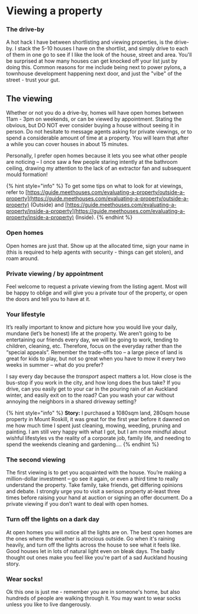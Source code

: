 # Viewing a property

### The drive-by

A hot hack I have between shortlisting and viewing properties, is the drive-by. I stack the 5-10 houses I have on the shortlist, and simply drive to each of them in one go to see if I like the look of the house, street and area. You'll be surprised at how many houses can get knocked off your list just by doing this. Common reasons for me include being next to power pylons, a townhouse development happening next door, and just the "vibe" of the street - trust your gut.

## The viewing

Whether or not you do a drive-by, homes will have open homes between 11am - 3pm on weekends, or can be viewed by appointment. Stating the obvious, but DO NOT ever consider buying a house without seeing it in person. Do not hesitate to message agents asking for private viewings, or to spend a considerable amount of time at a property. You will learn that after a while you can cover houses in about 15 minutes.

Personally, I prefer open homes because it lets you see what other people are noticing – I once saw a few people staring intently at the bathroom ceiling, drawing my attention to the lack of an extractor fan and subsequent mould formation!

{% hint style="info" %}
To get some tips on what to look for at viewings, refer to [https://guide.meethouses.com/evaluating-a-property/outside-a-property](https://guide.meethouses.com/evaluating-a-property/outside-a-property) (Outside) and [ ](https://guide.meethouses.com/evaluating-a-property/inside-a-property)[https://guide.meethouses.com/evaluating-a-property/inside-a-property](https://guide.meethouses.com/evaluating-a-property/inside-a-property) (Inside).
{% endhint %}

### Open homes

Open homes are just that. Show up at the allocated time, sign your name in (this is required to help agents with security - things can get stolen), and roam around.&#x20;

### Private viewing / by appointment

Feel welcome to request a private viewing from the listing agent. Most will be happy to oblige and will give you a private tour of the property, or open the doors and tell you to have at it.&#x20;

### Your lifestyle

It’s really important to know and picture how you would live your daily, mundane (let’s be honest) life at the property. We aren’t going to be entertaining our friends every day, we will be going to work, tending to children, cleaning, etc. Therefore, focus on the everyday rather than the “special appeals”. Remember the trade-offs too – a large piece of land is great for kids to play, but not so great when you have to mow it every two weeks in summer – what do you prefer?

I say every day because the _transport_ aspect matters a lot. How close is the bus-stop if you work in the city, and how long does the bus take? If you drive, can you easily get to your car in the pouring rain of an Auckland winter, and easily exit on to the road? Can you wash your car without annoying the neighbors in a shared driveway setting?

{% hint style="info" %}
**Story:** I purchased a 1080sqm land, 280sqm house property in Mount Roskill, it was great for the first year before it dawned on me how much time I spent just cleaning, mowing, weeding, pruning and painting. I am still very happy with what I got, but I am more mindful about wishful lifestyles vs the reality of a corporate job, family life, and needing to spend the weekends cleaning and gardening....
{% endhint %}

### The second viewing

The first viewing is to get you acquainted with the house. You’re making a million-dollar investment – go see it again, or even a third time to really understand the property. Take family, take friends, get differing opinions and debate. I strongly urge you to visit a serious property at-least three times before raising your hand at auction or signing an offer document. Do a private viewing if you don’t want to deal with open homes.

### Turn off the lights on a dark day

At open homes you will notice all the lights are on. The best open homes are the ones where the weather is atrocious outside. Go when it's raining heavily, and turn off the lights across the house to see what it feels like. Good houses let in lots of natural light even on bleak days. The badly thought out ones make you feel like you're part of a sad Auckland housing story.

### Wear socks!

Ok this one is just me - remember you are in someone's home, but also hundreds of people are walking through it. You may want to wear socks unless you like to live dangerously.&#x20;
